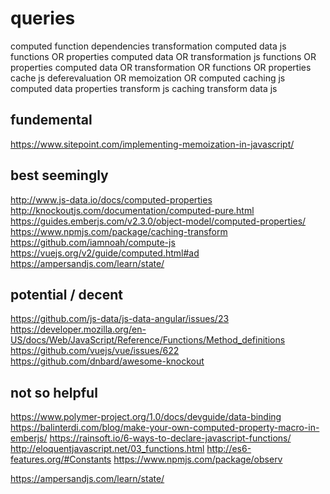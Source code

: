 # queries
computed function dependencies transformation
computed data js functions OR properties
computed data OR transformation js functions OR properties
computed data OR transformation OR functions OR properties cache js
deferevaluation OR memoization OR computed caching js
computed data properties transform js
caching transform data js

## fundemental
https://www.sitepoint.com/implementing-memoization-in-javascript/

## best seemingly
http://www.js-data.io/docs/computed-properties
http://knockoutjs.com/documentation/computed-pure.html
https://guides.emberjs.com/v2.3.0/object-model/computed-properties/ 
https://www.npmjs.com/package/caching-transform
https://github.com/iamnoah/compute-js
https://vuejs.org/v2/guide/computed.html#ad
https://ampersandjs.com/learn/state/


## potential / decent
https://github.com/js-data/js-data-angular/issues/23
https://developer.mozilla.org/en-US/docs/Web/JavaScript/Reference/Functions/Method_definitions
https://github.com/vuejs/vue/issues/622
https://github.com/dnbard/awesome-knockout

## not so helpful
https://www.polymer-project.org/1.0/docs/devguide/data-binding
https://balinterdi.com/blog/make-your-own-computed-property-macro-in-emberjs/
https://rainsoft.io/6-ways-to-declare-javascript-functions/
http://eloquentjavascript.net/03_functions.html
http://es6-features.org/#Constants
https://www.npmjs.com/package/observ

https://ampersandjs.com/learn/state/
